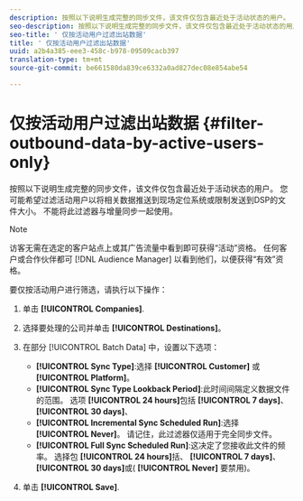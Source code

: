 ```yaml
---
description: 按照以下说明生成完整的同步文件，该文件仅包含最近处于活动状态的用户。 您可能希望过滤活动用户以将相关数据推送到现场定位系统或限制发送到DSP的文件大小。 不能将此过滤器与增量同步一起使用。
seo-description: 按照以下说明生成完整的同步文件，该文件仅包含最近处于活动状态的用户。 您可能希望过滤活动用户以将相关数据推送到现场定位系统或限制发送到DSP的文件大小。 不能将此过滤器与增量同步一起使用。
seo-title: ' 仅按活动用户过滤出站数据'
title: ' 仅按活动用户过滤出站数据'
uuid: a2b4a385-eee3-458c-b978-09509cacb397
translation-type: tm+mt
source-git-commit: be661580da839ce6332a0ad827dec08e854abe54

---
```



# 仅按活动用户过滤出站数据 {#filter-outbound-data-by-active-users-only}

按照以下说明生成完整的同步文件，该文件仅包含最近处于活动状态的用户。 您可能希望过滤活动用户以将相关数据推送到现场定位系统或限制发送到DSP的文件大小。 不能将此过滤器与增量同步一起使用。

>[!NOTE]
>
>访客无需在选定的客户站点上或其广告流量中看到即可获得“活动”资格。 任何客户或合作伙伴都可 [!DNL Audience Manager] 以看到他们，以便获得“有效”资格。

要仅按活动用户进行筛选，请执行以下操作：

1. 单击 **[!UICONTROL Companies]**.
1. 选择要处理的公司并单击 **[!UICONTROL Destinations]**。
1. 在部分 [!UICONTROL Batch Data] 中，设置以下选项：

   * **[!UICONTROL Sync Type]**:选择 **[!UICONTROL Customer]** 或 **[!UICONTROL Platform]**。
   * **[!UICONTROL Sync Type Lookback Period]**:此时间间隔定义数据文件的范围。 选项 **[!UICONTROL 24 hours]**&#x200B;包括 **[!UICONTROL 7 days]**、 **[!UICONTROL 30 days]**、
   * **[!UICONTROL Incremental Sync Scheduled Run]**:选择 **[!UICONTROL Never]**。 请记住，此过滤器仅适用于完全同步文件。
   * **[!UICONTROL Full Sync Scheduled Run]**:这决定了您接收此文件的频率。 选择包 **[!UICONTROL 24 hours]**&#x200B;括、 **[!UICONTROL 7 days]**、 **[!UICONTROL 30 days]**&#x200B;或( **[!UICONTROL Never]** 要禁用)。

1. 单击 **[!UICONTROL Save]**.
